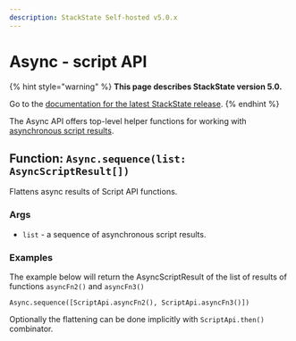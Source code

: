 ```yaml
---
description: StackState Self-hosted v5.0.x 
---
```


# Async - script API

{% hint style="warning" %}
**This page describes StackState version 5.0.**

Go to the [documentation for the latest StackState release](https://docs.stackstate.com/develop/reference/scripting/script-apis/async).
{% endhint %}

The Async API offers top-level helper functions for working with [asynchronous script results](../async-script-result.md).

## Function: `Async.sequence(list: AsyncScriptResult[])`

Flattens async results of Script API functions.

### Args

* `list` - a sequence of asynchronous script results.

### Examples

The example below will return the AsyncScriptResult of the list of results of functions `asyncFn2()` and `asyncFn3()`

```text
Async.sequence([ScriptApi.asyncFn2(), ScriptApi.asyncFn3()])
```

Optionally the flattening can be done implicitly with `ScriptApi.then()` combinator.

